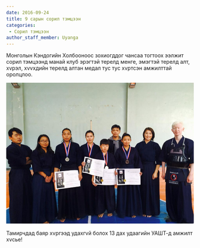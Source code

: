 ```yaml
---
date: 2016-09-24
title: 9 сарын сорил тэмцээн
categories:
 - Сорил тэмцээн
author_staff_member: Uyanga
---
```

Монголын Кэндогийн Холбооноос зохиогддог чансаа тогтоох ээлжит сорил тэмцээнд манай клуб эрэгтэй терелд менге, эмэгтэй терелд алт, хvрэл, хvvхдийн терелд алтан медал тус тус хvртсэн амжилттай оролцлоо.

![Photo](https://raw.githubusercontent.com/basekendo/basekendo.github.io/main/.images/9-r-sar-soril-temtseen.jpg)

Тамирчдад баяр хvргээд удахгvй болох 13 дах удаагийн УАШТ-д амжилт хvсье!